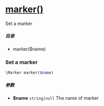 [marker()](http://twinh.github.com/widget/api/marker)
=====================================================

Set a marker

##### 目录
* marker($name)

### Set a marker
```php
\Marker marker($name)
```

##### 参数
* **$name** `string|null` The name of marker

